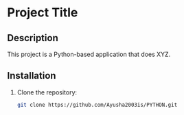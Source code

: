 # Project Title

## Description
This project is a Python-based application that does XYZ. 

## Installation
1. Clone the repository:
   ```bash
   git clone https://github.com/Ayusha2003is/PYTHON.git
